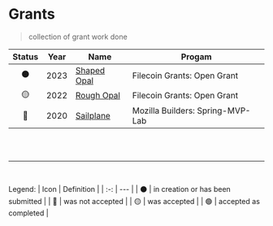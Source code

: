 # Grants
> collection of grant work done

| Status | Year | Name | Progam |
| :-: | --- | --- | --- |
| ⚫ | 2023 | [Shaped Opal](https://github.com/tabcat/shaped-opal) | Filecoin Grants: Open Grant |
| 🟡 | 2022 | [Rough Opal](https://github.com/tabcat/rough-opal) | Filecoin Grants: Open Grant |
| 🔴 | 2020 | [Sailplane](https://github.com/cypsela/mozilla-spring-mvp-lab-application/blob/master/Application.md) | Mozilla Builders: Spring-MVP-Lab |

<br/>
<br/>

---

<br/>

Legend:
| Icon | Definition |
| :-: | --- |
| ⚫ | in creation or has been submitted |
| 🔴 | was not accepted |
| 🟡 | was accepted |
| 🟢 | accepted as completed |

